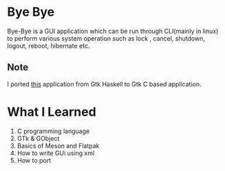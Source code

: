 # Bye Bye
Bye-Bye is a GUI application which can be run through CLI(mainly in linux) to perform various system operation such as lock , cancel, shutdown, logout, reboot, hibernate etc.

## Note
I ported [this](https://gitlab.com/dwt1/byebye) application from Gtk Haskell to Gtk C based application.


# What I Learned

1. C programming language
2. GTk & GObject
3. Basics of Meson and Flatpak
4. How to write GUi using xml
5. How to port

